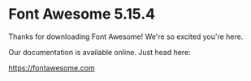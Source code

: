 # Font Awesome 5.15.4

Thanks for downloading Font Awesome! We're so excited you're here.

Our documentation is available online. Just head here:

https://fontawesome.com
